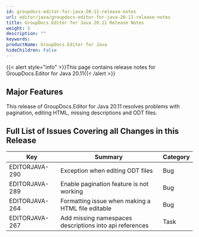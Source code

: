 ```yaml
---
id: groupdocs-editor-for-java-20-11-release-notes
url: editor/java/groupdocs-editor-for-java-20-11-release-notes
title: GroupDocs.Editor for Java 20.11 Release Notes
weight: 5
description: ""
keywords: 
productName: GroupDocs.Editor for Java
hideChildren: False
---
```

{{< alert style="info" >}}This page contains release notes for GroupDocs.Editor for Java 20.11{{< /alert >}}

## Major Features

This release of GroupDocs.Editor for Java 20.11 resolves problems with pagination, editing HTML, missing descriptions and ODT files.


## Full List of Issues Covering all Changes in this Release

| Key | Summary | Category |
| --- | --- | --- |
| EDITORJAVA-290 | Exception when editing ODT files | Bug |
| EDITORJAVA-289 | Enable pagination feature is not working | Bug |
| EDITORJAVA-264 | Formatting issue when making a HTML file editable | Bug |
| EDITORJAVA-267 | Add missing namespaces descriptions into api references | Task |

